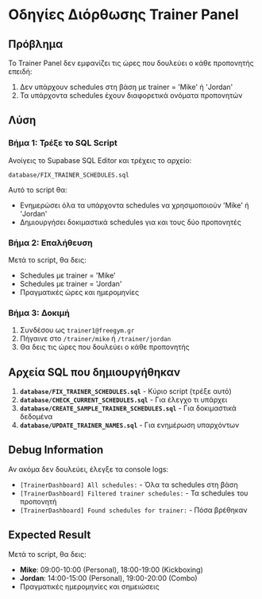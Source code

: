 # Οδηγίες Διόρθωσης Trainer Panel

## Πρόβλημα
Το Trainer Panel δεν εμφανίζει τις ώρες που δουλεύει ο κάθε προπονητής επειδή:
1. Δεν υπάρχουν schedules στη βάση με trainer = 'Mike' ή 'Jordan'
2. Τα υπάρχοντα schedules έχουν διαφορετικά ονόματα προπονητών

## Λύση

### Βήμα 1: Τρέξε το SQL Script
Ανοίγεις το Supabase SQL Editor και τρέχεις το αρχείο:
```
database/FIX_TRAINER_SCHEDULES.sql
```

Αυτό το script θα:
- Ενημερώσει όλα τα υπάρχοντα schedules να χρησιμοποιούν 'Mike' ή 'Jordan'
- Δημιουργήσει δοκιμαστικά schedules για και τους δύο προπονητές

### Βήμα 2: Επαλήθευση
Μετά το script, θα δεις:
- Schedules με trainer = 'Mike'
- Schedules με trainer = 'Jordan'
- Πραγματικές ώρες και ημερομηνίες

### Βήμα 3: Δοκιμή
1. Συνδέσου ως `trainer1@freegym.gr`
2. Πήγαινε στο `/trainer/mike` ή `/trainer/jordan`
3. Θα δεις τις ώρες που δουλεύει ο κάθε προπονητής

## Αρχεία SQL που δημιουργήθηκαν

1. **`database/FIX_TRAINER_SCHEDULES.sql`** - Κύριο script (τρέξε αυτό)
2. **`database/CHECK_CURRENT_SCHEDULES.sql`** - Για έλεγχο τι υπάρχει
3. **`database/CREATE_SAMPLE_TRAINER_SCHEDULES.sql`** - Για δοκιμαστικά δεδομένα
4. **`database/UPDATE_TRAINER_NAMES.sql`** - Για ενημέρωση υπαρχόντων

## Debug Information
Αν ακόμα δεν δουλεύει, έλεγξε τα console logs:
- `[TrainerDashboard] All schedules:` - Όλα τα schedules στη βάση
- `[TrainerDashboard] Filtered trainer schedules:` - Τα schedules του προπονητή
- `[TrainerDashboard] Found schedules for trainer:` - Πόσα βρέθηκαν

## Expected Result
Μετά το script, θα δεις:
- **Mike**: 09:00-10:00 (Personal), 18:00-19:00 (Kickboxing)
- **Jordan**: 14:00-15:00 (Personal), 19:00-20:00 (Combo)
- Πραγματικές ημερομηνίες και σημειώσεις
